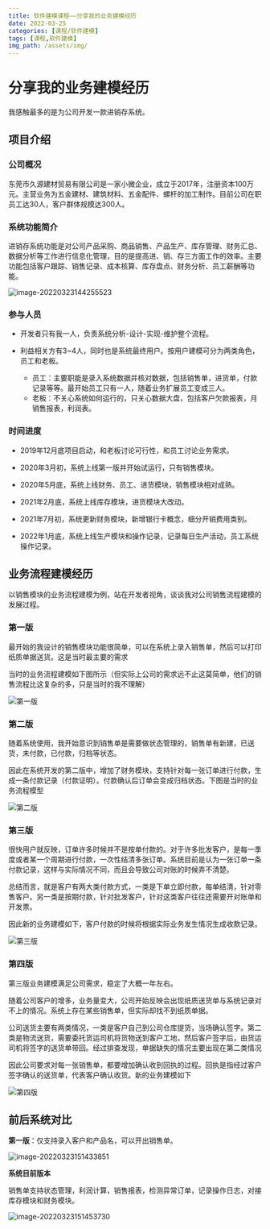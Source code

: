 ```yaml
---
title: 软件建模课程——分享我的业务建模经历
date: 2022-03-25
categories: [课程/软件建模]
tags: [课程,软件建模]   
img_path: /assets/img/
---
```


# 分享我的业务建模经历

我感触最多的是为公司开发一款进销存系统。

## 项目介绍

### **公司概况**

东莞市久源建材贸易有限公司是一家小微企业，成立于2017年，注册资本100万元。主营业务为五金建材、建筑材料、五金配件、螺杆的加工制作。目前公司在职员工达30人，客户群体规模达300人。

### **系统功能简介**

进销存系统功能是对公司产品采购、商品销售、产品生产、库存管理、财务汇总、数据分析等工作进行信息化管理，目的是提高进、销、存三方面工作的效率。主要功能包括客户跟踪、销售记录、成本核算、库存盘点、财务分析、员工薪酬等功能。

![image-20220323144255523](故事.assets/image-20220323144255523.png)

### **参与人员**

- 开发者只有我一人，负责系统分析-设计-实现-维护整个流程。

- 利益相关方有3~4人，同时也是系统最终用户。按用户建模可分为两类角色，员工和老板。

  - 员工：主要职能是录入系统数据并核对数据，包括销售单，进货单，付款记录等等。最开始员工只有一人，随着业务扩展员工变成三人。
  - 老板：不关心系统如何运行的，只关心数据大盘，包括客户欠款报表，月销售报表，利润表。

### **时间进度**

- 2019年12月底项目启动，和老板讨论可行性，和员工讨论业务需求。

- 2020年3月初，系统上线第一版并开始试运行，只有销售模块。
- 2020年5月底，系统上线财务、员工、进货模块，销售模块相对成熟。
- 2021年2月底，系统上线库存模块，进货模块大改动。
- 2021年7月初，系统更新财务模块，新增银行卡概念，细分开销费用类别。
- 2022年1月底，系统上线生产模块和操作记录，记录每日生产活动，员工系统操作记录。

## 业务流程建模经历

以销售模块的业务流程建模为例，站在开发者视角，谈谈我对公司销售流程建模的发展过程。

### 第一版

最开始的我设计的销售模块功能很简单，可以在系统上录入销售单，然后可以打印纸质单据送货。这是当时最主要的需求

当时的业务流程建模如下图所示（但实际上公司的需求远不止这莫简单，他们的销售流程比这复杂的多，只是当时的我不理解）

![第一版](故事.assets/第一版.png)

### 第二版

随着系统使用，我开始意识到销售单是需要做状态管理的，销售单有新建，已送货，未付款，已付款，归档等状态。

因此在系统开发的第二版中，增加了财务模块，支持针对每一张订单进行付款，生成一条付款记录（付款证明）。付款确认后订单会变成归档状态。下图是当时的业务流程模型

![第二版](故事.assets/第二版.png)

### 第三版

很快用户就反映，订单许多时候并不是按单付款的。对于许多批发客户，是每一季度或者某一个周期进行付款，一次性结清多张订单。系统目前是认为一张订单一条付款记录，这样与实际情况不同，而且会导致公司对账的时候弄不清楚。

总结而言，就是客户有两大类付款方式，一类是下单立即付款，每单结清，针对零售客户。另一类是按期付款，针对批发客户，针对这类客户往往还需要开对账单和开发票。

因此新的业务建模如下，客户付款的时候将根据实际业务发生情况生成收款记录。

![第三版](故事.assets/第三版.png)



### 第四版

第三版业务建模满足公司需求，稳定了大概一年左右。

随着公司客户的增多，业务量变大，公司开始反映会出现纸质送货单与系统记录对不上的情况。系统上存在某些销售单，但实际却找不到纸质单据。

公司送货主要有两类情况，一类是客户自己到公司仓库提货，当场确认签字。第二类是物流送货，需要委托货运司机将货物送到客户工地，然后客户签字后，由货运司机将签字的送货单带回。经过排查发现，单据缺失的情况主要出现在第二类情况

因此公司要求对每一张销售单，都要增加确认收到回执的过程。回执是指经过客户签字确认的送货单，代表客户确认收货。新的业务建模如下

![第四版](故事.assets/第四版-1648033563210.png)

## 前后系统对比

**第一版**：仅支持录入客户和产品名，可以开出销售单。

![image-20220323151433851](故事.assets/image-20220323151433851.png)

  **系统目前版本**

销售单支持状态管理，利润计算，销售报表，检测异常订单，记录操作日志，对接库存模块和财务模块。

![image-20220323151453730](故事.assets/image-20220323151453730.png)
